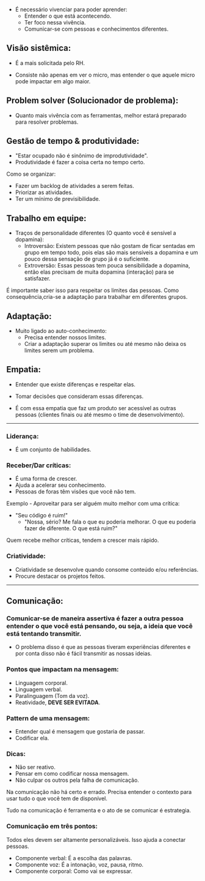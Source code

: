 - É necessário vivenciar para poder aprender:
  - Entender o que está acontecendo.
  - Ter foco nessa vivência.
  - Comunicar-se com pessoas e conhecimentos diferentes.

## Visão sistêmica:

- É a mais solicitada pelo RH.

- Consiste não apenas em ver o micro, mas entender o que aquele micro pode impactar em algo maior.

## Problem solver (Solucionador de problema):

- Quanto mais vivência com as ferramentas, melhor estará preparado para resolver problemas.

## Gestão de tempo & produtividade:

- "Estar ocupado não é sinônimo de improdutividade".
- Produtividade é fazer a coisa certa no tempo certo.

Como se organizar:

- Fazer um backlog de atividades a serem feitas.
- Priorizar as atividades.
- Ter um mínimo de previsibilidade.

## Trabalho em equipe:

- Traços de personalidade diferentes (O quanto você é sensível a dopamina):
  - Introversão: Existem pessoas que não gostam de ficar sentadas em grupo em tempo todo, pois elas são mais sensíveis a dopamina e um pouco dessa sensação de grupo já é o suficiente.
  - Extroversão: Essas pessoas tem pouca sensibilidade a dopamina, então elas precisam de muita dopamina (interação) para se satisfazer.

É importante saber isso para respeitar os limites das pessoas. Como consequência,cria-se a adaptação para trabalhar em diferentes grupos.

## Adaptação:

- Muito ligado ao auto-conhecimento:
  - Precisa entender nossos limites.
  - Criar a adaptação superar os limites ou até mesmo não deixa os limites serem um problema.

## Empatia:

- Entender que existe diferenças e respeitar elas.
- Tomar decisões que consideram essas diferenças.

- É com essa empatia que faz um produto ser acessível as outras pessoas (clientes finais ou até mesmo o time de desenvolvimento).

---

### Liderança:

- É um conjunto de habilidades.

### Receber/Dar críticas:

- É uma forma de crescer.
- Ajuda a acelerar seu conhecimento.
- Pessoas de foras têm visões que você não tem.

Exemplo - Aproveitar para ser alguém muito melhor com uma crítica:

- "Seu código é ruim!"
  - "Nossa, sério? Me fala o que eu poderia melhorar. O que eu poderia fazer de diferente. O que está ruim?"

Quem recebe melhor críticas, tendem a crescer mais rápido.

### Criatividade:

- Criatividade se desenvolve quando consome conteúdo e/ou referências.
- Procure destacar os projetos feitos.

---

## Comunicação:

### Comunicar-se de maneira assertiva é fazer a outra pessoa entender o que você está pensando, ou seja, a ideia que você está tentando transmitir.

- O problema disso é que as pessoas tiveram experiências diferentes e por conta disso não é fácil transmitir as nossas ideias.

### Pontos que impactam na mensagem:

- Linguagem corporal.
- Linguagem verbal.
- Paralinguagem (Tom da voz).
- Reatividade, **DEVE SER EVITADA**.

### Pattern de uma mensagem:

- Entender qual é mensagem que gostaria de passar.
- Codificar ela.

### Dicas:

- Não ser reativo.
- Pensar em como codificar nossa mensagem.
- Não culpar os outros pela falha de comunicação.

Na comunicação não há certo e errado. Precisa entender o contexto para usar tudo o que você tem de disponível.

Tudo na comunicação é ferramenta e o ato de se comunicar é estrategia.

### Comunicação em três pontos:

Todos eles devem ser altamente personalizáveis. Isso ajuda a conectar pessoas.

- Componente verbal: É a escolha das palavras.
- Componente voz: É a intonação, voz, pausa, ritmo.
- Componente corporal: Como vai se expressar.
